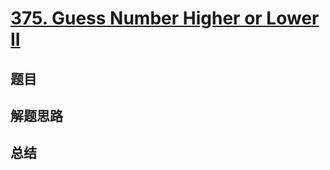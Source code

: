 # [375. Guess Number Higher or Lower II](https://leetcode.com/problems/guess-number-higher-or-lower-ii/)

## 题目


## 解题思路


## 总结


